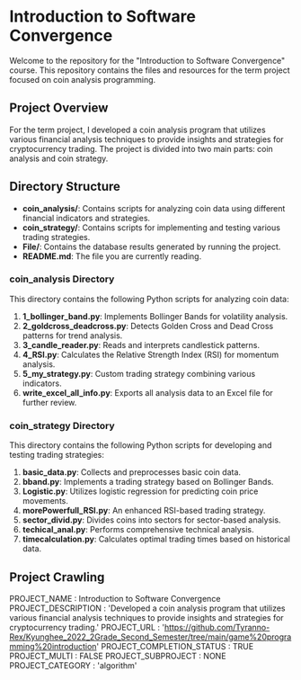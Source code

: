 # Introduction to Software Convergence

Welcome to the repository for the "Introduction to Software Convergence" course. This repository contains the files and resources for the term project focused on coin analysis programming.

## Project Overview

For the term project, I developed a coin analysis program that utilizes various financial analysis techniques to provide insights and strategies for cryptocurrency trading. The project is divided into two main parts: coin analysis and coin strategy.

## Directory Structure

- **coin_analysis/**: Contains scripts for analyzing coin data using different financial indicators and strategies.
- **coin_strategy/**: Contains scripts for implementing and testing various trading strategies.
- **File/**: Contains the database results generated by running the project.
- **README.md**: The file you are currently reading.

### coin_analysis Directory

This directory contains the following Python scripts for analyzing coin data:

1. **1_bollinger_band.py**: Implements Bollinger Bands for volatility analysis.
2. **2_goldcross_deadcross.py**: Detects Golden Cross and Dead Cross patterns for trend analysis.
3. **3_candle_reader.py**: Reads and interprets candlestick patterns.
4. **4_RSI.py**: Calculates the Relative Strength Index (RSI) for momentum analysis.
5. **5_my_strategy.py**: Custom trading strategy combining various indicators.
6. **write_excel_all_info.py**: Exports all analysis data to an Excel file for further review.

### coin_strategy Directory

This directory contains the following Python scripts for developing and testing trading strategies:

1. **basic_data.py**: Collects and preprocesses basic coin data.
2. **bband.py**: Implements a trading strategy based on Bollinger Bands.
3. **Logistic.py**: Utilizes logistic regression for predicting coin price movements.
4. **morePowerfull_RSI.py**: An enhanced RSI-based trading strategy.
5. **sector_divid.py**: Divides coins into sectors for sector-based analysis.
6. **techical_anal.py**: Performs comprehensive technical analysis.
7. **timecalculation.py**: Calculates optimal trading times based on historical data.

## Project Crawling

PROJECT_NAME : Introduction to Software Convergence
PROJECT_DESCRIPTION : 'Developed a coin analysis program that utilizes various financial analysis techniques to provide insights and strategies for cryptocurrency trading.'
PROJECT_URL : 'https://github.com/Tyranno-Rex/Kyunghee_2022_2Grade_Second_Semester/tree/main/game%20programming%20introduction'
PROJECT_COMPLETION_STATUS : TRUE
PROJECT_MULTI : FALSE
PROJECT_SUBPROJECT : NONE
PROJECT_CATEGORY : 'algorithm'